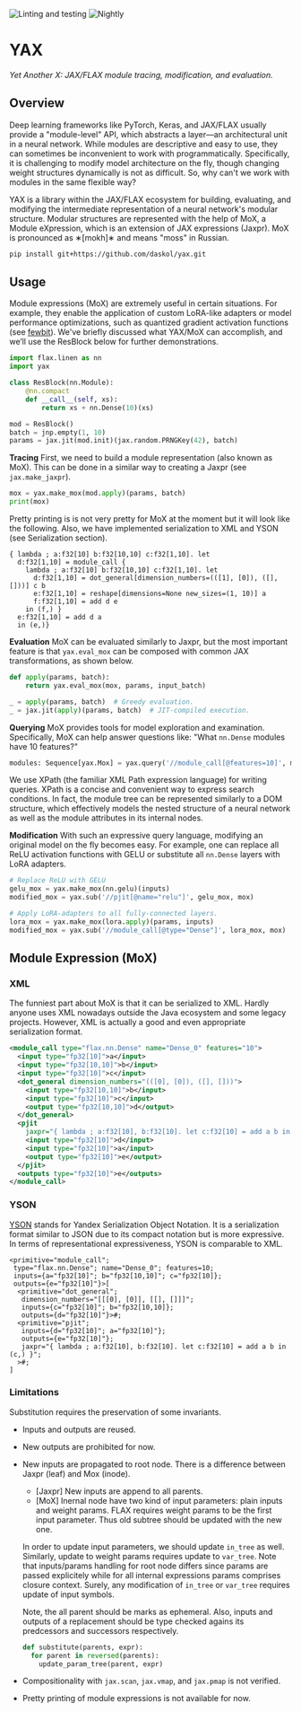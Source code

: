 ![Linting and testing][1]
![Nightly][2]

[1]: https://github.com/daskol/yax/actions/workflows/on-push.yml/badge.svg
[2]: https://github.com/daskol/yax/actions/workflows/on-schedule.yml/badge.svg

# YAX

*Yet Another X: JAX/FLAX module tracing, modification, and evaluation.*

## Overview

Deep learning frameworks like PyTorch, Keras, and JAX/FLAX usually provide a
"module-level" API, which abstracts a layer—an architectural unit in a neural
network. While modules are descriptive and easy to use, they can sometimes be
inconvenient to work with programmatically. Specifically, it is challenging to
modify model architecture on the fly, though changing weight structures
dynamically is not as difficult. So, why can't we work with modules in the same
flexible way?

YAX is a library within the JAX/FLAX ecosystem for building, evaluating, and
modifying the intermediate representation of a neural network's modular
structure. Modular structures are represented with the help of MoX, a Module
eXpression, which is an extension of JAX expressions (Jaxpr). MoX is pronounced
as ∗[mokh]∗ and means "moss" in Russian.

```bash
pip install git+https://github.com/daskol/yax.git
```

## Usage

Module expressions (MoX) are extremely useful in certain situations. For
example, they enable the application of custom LoRA-like adapters or model
performance optimizations, such as quantized gradient activation functions (see
[fewbit][4]). We've briefly discussed what YAX/MoX can accomplish, and we’ll
use the ResBlock below for further demonstrations.

```python
import flax.linen as nn
import yax

class ResBlock(nn.Module):
    @nn.compact
    def __call__(self, xs):
        return xs + nn.Dense(10)(xs)

mod = ResBlock()
batch = jnp.empty(1, 10)
params = jax.jit(mod.init)(jax.random.PRNGKey(42), batch)
```

**Tracing** First, we need to build a module representation (also known as
MoX). This can be done in a similar way to creating a Jaxpr (see
`jax.make_jaxpr`).

```python
mox = yax.make_mox(mod.apply)(params, batch)
print(mox)
```

Pretty printing is is not very pretty for MoX at the moment but it will look
like the following. Also, we have implemented serialization to XML and YSON
(see Serialization section).

```jaxpr
{ lambda ; a:f32[10] b:f32[10,10] c:f32[1,10]. let
  d:f32[1,10] = module_call {
    lambda ; a:f32[10] b:f32[10,10] c:f32[1,10]. let
      d:f32[1,10] = dot_general[dimension_numbers=(([1], [0]), ([], []))] c b
      e:f32[1,10] = reshape[dimensions=None new_sizes=(1, 10)] a
      f:f32[1,10] = add d e
    in (f,) }
  e:f32[1,10] = add d a
  in (e,)}
```

**Evaluation** MoX can be evaluated similarly to Jaxpr, but the most important
feature is that `yax.eval_mox` can be composed with common JAX transformations,
as shown below.

```python
def apply(params, batch):
    return yax.eval_mox(mox, params, input_batch)

_ = apply(params, batch)  # Greedy evaluation.
_ = jax.jit(apply)(params, batch)  # JIT-compiled execution.
```

**Querying** MoX provides tools for model exploration and examination.
Specifically, MoX can help answer questions like: "What `nn.Dense` modules have
10 features?"

```python
modules: Sequence[yax.Mox] = yax.query('//module_call[@features=10]', mox)
```

We use XPath (the familiar XML Path expression language) for writing queries.
XPath is a concise and convenient way to express search conditions. In fact,
the module tree can be represented similarly to a DOM structure, which
effectively models the nested structure of a neural network as well as the
module attributes in its internal nodes.

**Modification** With such an expressive query language, modifying an original
model on the fly becomes easy. For example, one can replace all ReLU activation
functions with GELU or substitute all `nn.Dense` layers with LoRA adapters.

```python
# Replace ReLU with GELU
gelu_mox = yax.make_mox(nn.gelu)(inputs)
modified_mox = yax.sub('//pjit[@name="relu"]', gelu_mox, mox)

# Apply LoRA-adapters to all fully-connected layers.
lora_mox = yax.make_mox(lora.apply)(params, inputs)
modified_mox = yax.sub('//module_call[@type="Dense"]', lora_mox, mox)
```

[4]: https://proceedings.mlr.press/v202/novikov23a.html

## Module Expression (MoX)

### XML

The funniest part about MoX is that it can be serialized to XML. Hardly anyone
uses XML nowadays outside the Java ecosystem and some legacy projects. However,
XML is actually a good and even appropriate serialization format.

```xml
<module_call type="flax.nn.Dense" name="Dense_0" features="10">
  <input type="fp32[10]">a</input>
  <input type="fp32[10,10]">b</input>
  <input type="fp32[10]">c</input>
  <dot_general dimension_numbers="(([0], [0]), ([], []))">
    <input type="fp32[10,10]">b</input>
    <input type="fp32[10]">c</input>
    <output type="fp32[10,10]">d</output>
  </dot_general>
  <pjit
    jaxpr="{ lambda ; a:f32[10], b:f32[10]. let c:f32[10] = add a b in (c,) }">
    <input type="fp32[10]">d</input>
    <input type="fp32[10]">a</input>
    <output type="fp32[10]">e</output>
  </pjit>
  <outputs type="fp32[10]">e</outputs>
</module_call>
```

### YSON

[YSON][1] stands for Yandex Serialization Object Notation. It is a
serialization format similar to JSON due to its compact notation but is more
expressive. In terms of representational expressiveness, YSON is comparable to
XML.

```yson
<primitive="module_call";
 type="flax.nn.Dense"; name="Dense_0"; features=10;
 inputs={a="fp32[10]"; b="fp32[10,10]"; c="fp32[10]};
 outputs={e="fp32[10]"}>[
  <primitive="dot_general";
   dimension_numbers="[[[0], [0]], [[], []]]";
   inputs={с="fp32[10]"; b="fp32[10,10]};
   outputs={d="fp32[10]"}>#;
  <primitive="pjit";
   inputs={d="fp32[10]"; a="fp32[10]"};
   outputs={e="fp32[10]"};
   jaxpr="{ lambda ; a:f32[10], b:f32[10]. let c:f32[10] = add a b in (c,) }";
  >#;
]
```

[1]: https://ytsaurus.tech/docs/en/user-guide/storage/yson
[2]: https://msgpack.org/
[3]: https://protobuf.dev/

### Limitations

Substitution requires the preservation of some invariants.

- Inputs and outputs are reused.
- New outputs are prohibited for now.
- New inputs are propagated to root node. There is a difference between Jaxpr
  (leaf) and Mox (inode).

  - \[Jaxpr\] New inputs are append to all parents.
  - \[MoX\] Inernal node have two kind of input parameters: plain inputs and
    weight params. FLAX requires weight params to be the first input parameter.
    Thus old subtree should be updated with the new one.

  In order to update input parameters, we should update `in_tree` as well.
  Similarly, update to weight params requires update to `var_tree`. Note that
  inputs/params handling for root node differs since params are passed
  explicitely while for all internal expressions params comprises closure
  context. Surely, any modification of `in_tree` or `var_tree` requires update
  of input symbols.

  Note, the all parent should be marks as ephemeral. Also, inputs and outputs
  of a replacement should be type checked agains its predcessors and successors
  respectively.

  ```python
  def substitute(parents, expr):
    for parent in reversed(parents):
      update_param_tree(parent, expr)
  ```
- Compositionality with `jax.scan`, `jax.vmap`, and `jax.pmap` is not verified.
- Pretty printing of module expressions is not available for now.
